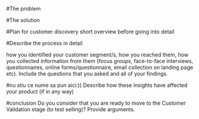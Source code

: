 #The problem

#The solution

#Plan for customer discovery 
short overview before going into detail

#Describe the process in detail

 how you identified your customer segment/s, how you reached them, how you collected information from them (focus groups, face-to-face interviews, questionnaires, online forms/questionnaire, email collection on landing page etc). Include the questions that you asked and all of your findings.
 
 #nu stiu ce nume sa pun aici:))
 Describe how these insights have affected your product (if in any way)
 
 #conclusion
 Do you consider that you are ready to move to the Customer Validation stage (to test selling)? Provide arguments.
 
 

